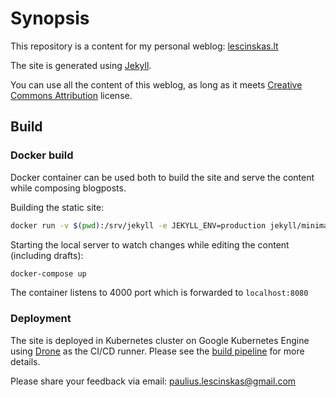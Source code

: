 # Synopsis

This repository is a content for my personal weblog: [lescinskas.lt](https://lescinskas.lt)

The site is generated using [Jekyll](http://jekyllrb.com).

You can use all the content of this weblog, as long as it meets [Creative Commons Attribution](https://creativecommons.org/licenses/by/4.0/) license.

## Build

### Docker build

Docker container can be used both to build the site and serve the content while composing blogposts.

Building the static site:

```bash
docker run -v $(pwd):/srv/jekyll -e JEKYLL_ENV=production jekyll/minimal:4 jekyll build -s src -d _site
```

Starting the local server to watch changes while editing the content (including drafts):

```bash
docker-compose up
```

The container listens to 4000 port which is forwarded to `localhost:8080`

### Deployment

The site is deployed in Kubernetes cluster on Google Kubernetes Engine using [Drone](https://www.drone.io) as the CI/CD runner.
Please see the [build pipeline](.drone.yml) for more details.

Please share your feedback via email: paulius.lescinskas@gmail.com
